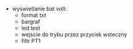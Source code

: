 - wyswietlanie bat volt:
	- format txt
	- bargraf
	- led test
	- wejscie do trybu przez przycisk wsteczny
	- filtr PT1